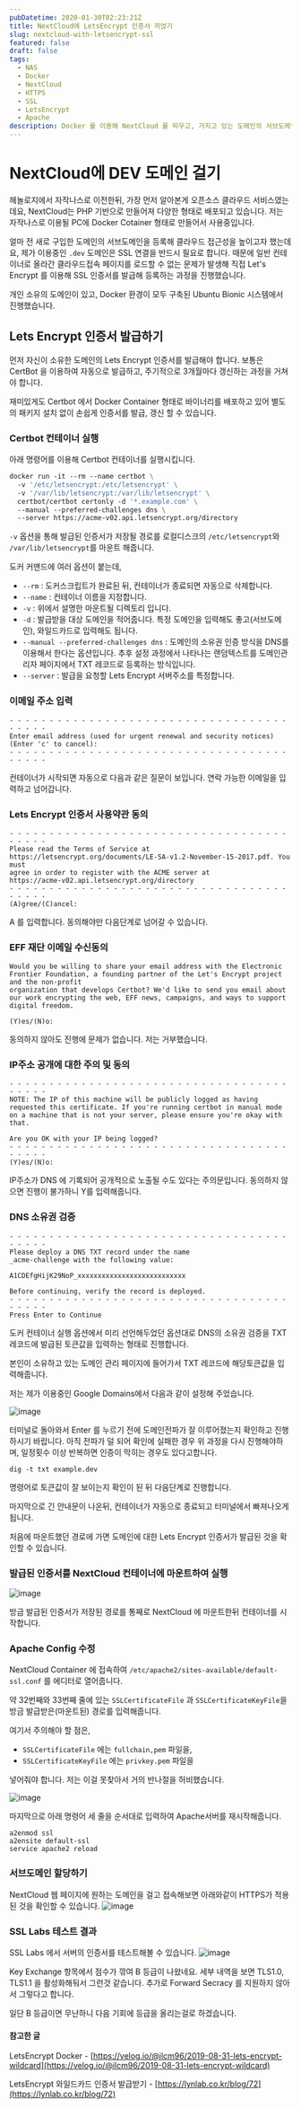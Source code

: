 ```yaml
---
pubDatetime: 2020-01-30T02:23:21Z
title: NextCloud에 LetsEncrypt 인증서 끼얹기
slug: nextcloud-with-letsencrypt-ssl
featured: false
draft: false
tags:
  - NAS
  - Docker
  - NextCloud
  - HTTPS
  - SSL
  - LetsEncrypt
  - Apache
description: Docker 를 이용해 NextCloud 를 띄우고, 가지고 있는 도메인의 서브도메인을 연결까지 해봐요
---
```


# NextCloud에 DEV 도메인 걸기

헤놀로지에서 자작나스로 이전한뒤, 가장 먼저 알아본게 오픈소스 클라우드 서비스였는데요, NextCloud는 PHP 기반으로 만들어져 다양한 형태로 배포되고 있습니다. 저는 자작나스로 이용될 PC에 Docker Cotainer 형태로 만들어서 사용중입니다.

얼마 전 새로 구입한 도메인의 서브도메인을 등록해 클라우드 접근성을 높이고자 했는데요, 제가 이용중인 `.dev` 도메인은 SSL 연결을 반드시 필요로 합니다. 때문에 일반 컨테이너로 올라간 클라우드접속 페이지를 로드할 수 없는 문제가 발생해 직접 Let's Encrypt 를 이용해 SSL 인증서를 발급해 등록하는 과정을 진행했습니다.

개인 소유의 도메인이 있고, Docker 환경이 모두 구축된 Ubuntu Bionic 시스템에서 진행했습니다.

## Lets Encrypt 인증서 발급하기

먼저 자신이 소유한 도메인의 Lets Encrypt 인증서를 발급해야 합니다. 보통은 CertBot 을 이용하여 자동으로 발급하고, 주기적으로 3개월마다 갱신하는 과정을 거쳐야 합니다.

재미있게도 Certbot 에서 Docker Container 형태로 바이너리를 배포하고 있어 별도의 패키지 설치 없이 손쉽게 인증서를 발급, 갱신 할 수 있습니다.

### Certbot 컨테이너 실행

아래 명령어를 이용해 Certbot 컨테이너를 실행시킵니다.

```Dockerfile
docker run -it --rm --name certbot \
  -v '/etc/letsencrypt:/etc/letsencrypt' \
  -v '/var/lib/letsencrypt:/var/lib/letsencrypt' \
  certbot/certbot certonly -d '*.example.com' \
  --manual --preferred-challenges dns \
  --server https://acme-v02.api.letsencrypt.org/directory
```

`-v` 옵션을 통해 발급된 인증서가 저장될 경로를 로컬디스크의 `/etc/letsencrypt`와 `/var/lib/letsencrypt`를 마운트 해줍니다.

도커 커맨드에 여러 옵션이 붙는데,

- `--rm` : 도커스크립트가 완료된 뒤, 컨테이너가 종료되면 자동으로 삭제합니다.
- `--name` : 컨테이너 이름을 지정합니다.
- `-v` : 위에서 설명한 마운트될 디렉토리 입니다.
- `-d` : 발급받을 대상 도메인을 적어줍니다. 특정 도메인을 입력해도 좋고(서브도메인), 와일드카드로 입력해도 됩니다.
- `--manual --preferred-challenges dns` : 도메인의 소유권 인증 방식을 DNS를 이용해서 한다는 옵션입니다. 추후 설정 과정에서 나타나는 랜덤텍스트를 도메인관리자 페이지에서 TXT 레코드로 등록하는 방식입니다.
- `--server` : 발급을 요청할 Lets Encrypt 서버주소를 특정합니다.

### 이메일 주소 입력

```
- - - - - - - - - - - - - - - - - - - - - - - - - - - - - - - - - - - - - - - -
Enter email address (used for urgent renewal and security notices) (Enter 'c' to cancel):
- - - - - - - - - - - - - - - - - - - - - - - - - - - - - - - - - - - - - - - -
```

컨테이너가 시작되면 자동으로 다음과 같은 질문이 보입니다.
연락 가능한 이메일을 입력하고 넘어갑니다.

### Lets Encrypt 인증서 사용약관 동의

```
- - - - - - - - - - - - - - - - - - - - - - - - - - - - - - - - - - - - - - - -
Please read the Terms of Service at
https://letsencrypt.org/documents/LE-SA-v1.2-November-15-2017.pdf. You must
agree in order to register with the ACME server at
https://acme-v02.api.letsencrypt.org/directory
- - - - - - - - - - - - - - - - - - - - - - - - - - - - - - - - - - - - - - - -
(A)gree/(C)ancel:
```

A 를 입력합니다. 동의해야만 다음단계로 넘어갈 수 있습니다.

### EFF 재단 이메일 수신동의

```
Would you be willing to share your email address with the Electronic Frontier Foundation, a founding partner of the Let's Encrypt project and the non-profit
organization that develops Certbot? We'd like to send you email about our work encrypting the web, EFF news, campaigns, and ways to support digital freedom.

(Y)es/(N)o:
```

동의하지 않아도 진행에 문제가 없습니다.
저는 거부했습니다.

### IP주소 공개에 대한 주의 및 동의

```
- - - - - - - - - - - - - - - - - - - - - - - - - - - - - - - - - - - - - - - -
NOTE: The IP of this machine will be publicly logged as having requested this certificate. If you're running certbot in manual mode on a machine that is not your server, please ensure you're okay with that.

Are you OK with your IP being logged?
- - - - - - - - - - - - - - - - - - - - - - - - - - - - - - - - - - - - - - - -
(Y)es/(N)o:
```

IP주소가 DNS 에 기록되어 공개적으로 노출될 수도 있다는 주의문입니다.
동의하지 않으면 진행이 불가하니 Y를 입력해줍니다.

### DNS 소유권 검증

```
- - - - - - - - - - - - - - - - - - - - - - - - - - - - - - - - - - - - - - - -
Please deploy a DNS TXT record under the name
_acme-challenge with the following value:

A1CDEfgHijK29NoP_xxxxxxxxxxxxxxxxxxxxxxxxxxx

Before continuing, verify the record is deployed.
- - - - - - - - - - - - - - - - - - - - - - - - - - - - - - - - - - - - - - - -
Press Enter to Continue
```

도커 컨테이너 실행 옵션에서 미리 선언해두었던 옵션대로 DNS의 소유권 검증을 TXT 레코드에 발급된 토큰값을 입력하는 형태로 진행합니다.

본인이 소유하고 있는 도메인 관리 페이지에 들어가서 TXT 레코드에 해당토큰값을 입력해줍니다.

저는 제가 이용중인 Google Domains에서 다음과 같이 설정해 주었습니다.

![image](https://user-images.githubusercontent.com/29659112/73393870-c5cfd280-431f-11ea-8876-31cbebf12e89.png)

터미널로 돌아와서 Enter 를 누르기 전에 도메인전파가 잘 이루어졌는지 확인하고 진행하시기 바랍니다.
아직 전파가 덜 되어 확인에 실패한 경우 위 과정을 다시 진행해야하며, 일정횟수 이상 반복하면 인증이 막히는 경우도 있다고합니다.

`dig -t txt example.dev`

명령어로 토큰값이 잘 보이는지 확인이 된 뒤 다음단계로 진행합니다.

마지막으로 긴 안내문이 나온뒤, 컨테이너가 자동으로 종료되고 터미널에서 빠져나오게 됩니다.

처음에 마운트했던 경로에 가면 도메인에 대한 Lets Encrypt 인증서가 발급된 것을 확인할 수 있습니다.

### 발급된 인증서를 NextCloud 컨테이너에 마운트하여 실행

![image](https://user-images.githubusercontent.com/29659112/73394390-e51b2f80-4320-11ea-9bd9-6b9aec43ab8b.png)

방금 발급된 인증서가 저장된 경로를 통째로 NextCloud 에 마운트한뒤 컨테이너를 시작합니다.

### Apache Config 수정

NextCloud Container 에 접속하여
`/etc/apache2/sites-available/default-ssl.conf` 를 에디터로 열어줍니다.

약 32번째와 33번째 줄에 있는
`SSLCertificateFile` 과 `SSLCertificateKeyFile`을 방금 발급받은(마운트된) 경로를 입력해줍니다.

여기서 주의해야 할 점은,

- `SSLCertificateFile` 에는 `fullchain,pem` 파일을,
- `SSLCertificateKeyFile` 에는 `privkey.pem` 파일을

넣어줘야 합니다.
저는 이걸 못찾아서 거의 반나절을 허비했습니다.

![image](https://user-images.githubusercontent.com/29659112/73394758-8bffcb80-4321-11ea-844d-6929b3a8e6ff.png)

마지막으로 아래 명령어 세 줄을 순서대로 입력하여 Apache서버를 재시작해줍니다.

```
a2enmod ssl
a2ensite default-ssl
service apache2 reload
```

### 서브도메인 할당하기

NextCloud 웹 페이지에 원하는 도메인을 걸고 접속해보면 아래와같이 HTTPS가 적용된 것을 확인할 수 있습니다.
![image](https://user-images.githubusercontent.com/29659112/73431516-f2b5d100-4383-11ea-991a-bd57fd450971.png)

### SSL Labs 테스트 결과

SSL Labs 에서 서버의 인증서를 테스트해볼 수 있습니다.
![image](https://user-images.githubusercontent.com/29659112/73431286-660b1300-4383-11ea-99ee-1f1ba45ebb5e.png)

Key Exchange 항목에서 점수가 깎여 B 등급이 나왔네요.
세부 내역을 보면 TLS1.0, TLS1.1 을 활성화해둬서 그런것 같습니다. 추가로 Forward Secracy 를 지원하지 않아서 그렇다고 합니다.

일단 B 등급이면 무난하니 다음 기회에 등급을 올리는걸로 하겠습니다.

#### 참고한 글

LetsEncrypt Docker - [https://velog.io/@ilcm96/2019-08-31-lets-encrypt-wildcard](https://velog.io/@ilcm96/2019-08-31-lets-encrypt-wildcard)

LetsEncrypt 와일드카드 인증서 발급받기 - [https://lynlab.co.kr/blog/72](https://lynlab.co.kr/blog/72)
